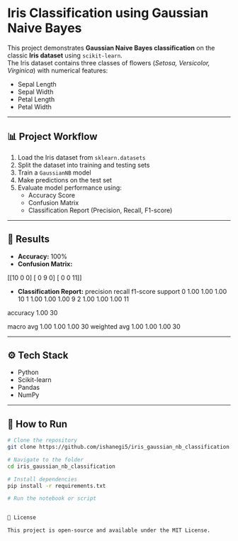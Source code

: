 # Iris Classification using Gaussian Naive Bayes

This project demonstrates **Gaussian Naive Bayes classification** on the classic **Iris dataset** using `scikit-learn`.  
The Iris dataset contains three classes of flowers (*Setosa, Versicolor, Virginica*) with numerical features:  
- Sepal Length  
- Sepal Width  
- Petal Length  
- Petal Width  

---

## 📊 Project Workflow
1. Load the Iris dataset from `sklearn.datasets`
2. Split the dataset into training and testing sets
3. Train a `GaussianNB` model
4. Make predictions on the test set
5. Evaluate model performance using:
   - Accuracy Score
   - Confusion Matrix
   - Classification Report (Precision, Recall, F1-score)

---

## 🚀 Results
- **Accuracy:** 100%  
- **Confusion Matrix:**

[[10 0 0]
[ 0 9 0]
[ 0 0 11]]

- **Classification Report:**
          precision    recall  f1-score   support
       0       1.00      1.00      1.00        10
       1       1.00      1.00      1.00         9
       2       1.00      1.00      1.00        11

accuracy                           1.00        30


macro avg 1.00 1.00 1.00 30
weighted avg 1.00 1.00 1.00 30


---

## ⚙️ Tech Stack
- Python
- Scikit-learn
- Pandas
- NumPy

---

## 📂 How to Run
```bash
# Clone the repository
git clone https://github.com/ishanegi5/iris_gaussian_nb_classification.git

# Navigate to the folder
cd iris_gaussian_nb_classification

# Install dependencies
pip install -r requirements.txt

# Run the notebook or script


📜 License

This project is open-source and available under the MIT License.
